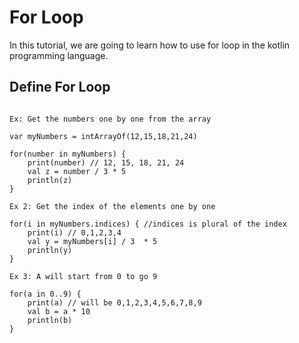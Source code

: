 # For Loop

In this tutorial, we are going to learn how to use for loop in the kotlin programming language.

## Define For Loop

~~~~

Ex: Get the numbers one by one from the array

var myNumbers = intArrayOf(12,15,18,21,24)

for(number in myNumbers) {
	print(number) // 12, 15, 18, 21, 24
	val z = number / 3 * 5
	println(z)
}

Ex 2: Get the index of the elements one by one

for(i in myNumbers.indices) { //indices is plural of the index
	print(i) // 0,1,2,3,4
	val y = myNumbers[i] / 3  * 5
	println(y)
}

Ex 3: A will start from 0 to go 9

for(a in 0..9) {
	print(a) // will be 0,1,2,3,4,5,6,7,8,9
	val b = a * 10
	println(b)
}


